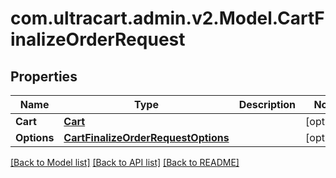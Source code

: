 # com.ultracart.admin.v2.Model.CartFinalizeOrderRequest
## Properties

Name | Type | Description | Notes
------------ | ------------- | ------------- | -------------
**Cart** | [**Cart**](Cart.md) |  | [optional] 
**Options** | [**CartFinalizeOrderRequestOptions**](CartFinalizeOrderRequestOptions.md) |  | [optional] 


[[Back to Model list]](../README.md#documentation-for-models) [[Back to API list]](../README.md#documentation-for-api-endpoints) [[Back to README]](../README.md)

